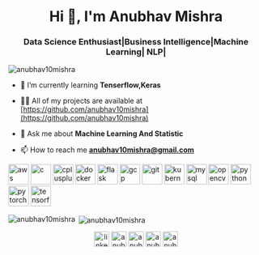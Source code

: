 <h1 align="center">Hi 👋, I'm Anubhav Mishra</h1>
<h3 align="center">Data Science Enthusiast|Business Intelligence|Machine Learning| NLP|</h3>

<p align="left"> <img src="https://komarev.com/ghpvc/?username=anubhav10mishra" alt="anubhav10mishra" /> </p>

- 🌱 I’m currently learning **Tenserflow,Keras**

- 👨‍💻 All of my projects are available at [https://github.com/anubhav10mishra](https://github.com/anubhav10mishra)

- 💬 Ask me about **Machine Learning And Statistic**

- 📫 How to reach me **anubhav10mishra@gmail.com**



<p align="left"><img src="https://devicons.github.io/devicon/devicon.git/icons/amazonwebservices/amazonwebservices-original-wordmark.svg" alt="aws" width="40" height="40"/> <img src="https://devicons.github.io/devicon/devicon.git/icons/c/c-original.svg" alt="c" width="40" height="40"/> <img src="https://devicons.github.io/devicon/devicon.git/icons/cplusplus/cplusplus-original.svg" alt="cplusplus" width="40" height="40"/> <img src="https://devicons.github.io/devicon/devicon.git/icons/docker/docker-original-wordmark.svg" alt="docker" width="40" height="40"/> <img src="https://www.vectorlogo.zone/logos/pocoo_flask/pocoo_flask-icon.svg" alt="flask" width="40" height="40"/> <img src="https://www.vectorlogo.zone/logos/google_cloud/google_cloud-icon.svg" alt="gcp" width="40" height="40"/> <img src="https://www.vectorlogo.zone/logos/git-scm/git-scm-icon.svg" alt="git" width="40" height="40"/> <img src="https://www.vectorlogo.zone/logos/kubernetes/kubernetes-icon.svg" alt="kubernetes" width="40" height="40"/> <img src="https://devicons.github.io/devicon/devicon.git/icons/mysql/mysql-original-wordmark.svg" alt="mysql" width="40" height="40"/> <img src="https://www.vectorlogo.zone/logos/opencv/opencv-icon.svg" alt="opencv" width="40" height="40"/> <img src="https://devicons.github.io/devicon/devicon.git/icons/python/python-original.svg" alt="python" width="40" height="40"/> <img src="https://www.vectorlogo.zone/logos/pytorch/pytorch-icon.svg" alt="pytorch" width="40" height="40"/> <img src="https://www.vectorlogo.zone/logos/tensorflow/tensorflow-icon.svg" alt="tensorflow" width="40" height="40"/></p><p><img align="left" src="https://github-readme-stats.vercel.app/api/top-langs/?username=anubhav10mishra&layout=compact&hide=html" alt="anubhav10mishra" /></p>



<p>&nbsp;<img align="center" src="https://github-readme-stats.vercel.app/api?username=anubhav10mishra&show_icons=true" alt="anubhav10mishra" /></p>



<p align="center">
<a href="https://linkedin.com/in/linkedin.com/in/anubhav-mishra-48a12796" target="blank"><img align="center" src="https://cdn.jsdelivr.net/npm/simple-icons@3.0.1/icons/linkedin.svg" alt="linkedin.com/in/anubhav-mishra-48a12796" height="30" width="30" /></a>
<a href="https://kaggle.com/anubhav10mishra" target="blank"><img align="center" src="https://cdn.jsdelivr.net/npm/simple-icons@3.0.1/icons/kaggle.svg" alt="anubhav10mishra" height="30" width="30" /></a>
<a href="https://fb.com/anubhav10mishra@gmail.com" target="blank"><img align="center" src="https://cdn.jsdelivr.net/npm/simple-icons@3.0.1/icons/facebook.svg" alt="anubhav10mishra@gmail.com" height="30" width="30" /></a>
<a href="https://dribbble.com/anubhav mishra" target="blank"><img align="center" src="https://cdn.jsdelivr.net/npm/simple-icons@3.0.1/icons/dribbble.svg" alt="anubhav mishra" height="30" width="30" /></a>
<a href="https://www.behance.net/anubhav mishra" target="blank"><img align="center" src="https://cdn.jsdelivr.net/npm/simple-icons@3.0.1/icons/behance.svg" alt="anubhav mishra" height="30" width="30" /></a>
</p>
